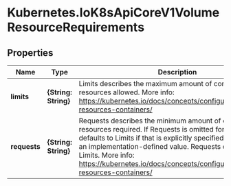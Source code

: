 # Kubernetes.IoK8sApiCoreV1VolumeResourceRequirements

## Properties

Name | Type | Description | Notes
------------ | ------------- | ------------- | -------------
**limits** | **{String: String}** | Limits describes the maximum amount of compute resources allowed. More info: https://kubernetes.io/docs/concepts/configuration/manage-resources-containers/ | [optional] 
**requests** | **{String: String}** | Requests describes the minimum amount of compute resources required. If Requests is omitted for a container, it defaults to Limits if that is explicitly specified, otherwise to an implementation-defined value. Requests cannot exceed Limits. More info: https://kubernetes.io/docs/concepts/configuration/manage-resources-containers/ | [optional] 


